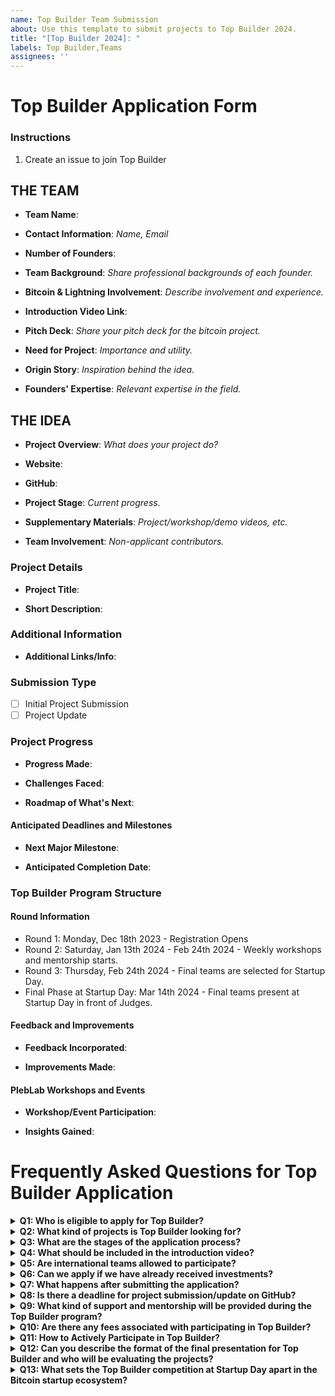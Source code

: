 ```yaml
---
name: Top Builder Team Submission
about: Use this template to submit projects to Top Builder 2024.
title: "[Top Builder 2024]: "
labels: Top Builder,Teams
assignees: ''
---
```


# Top Builder Application Form

### Instructions
1. Create an issue to join Top Builder

## THE TEAM
- **Team Name**:

- **Contact Information**: *Name, Email*
 
- **Number of Founders**:

- **Team Background**: *Share professional backgrounds of each founder.*

- **Bitcoin & Lightning Involvement**: *Describe involvement and experience.*
 
- **Introduction Video Link**:
 
- **Pitch Deck**: *Share your pitch deck for the bitcoin project.*
 
- **Need for Project**: *Importance and utility.*
 
- **Origin Story**: *Inspiration behind the idea.*
 
- **Founders' Expertise**: *Relevant expertise in the field.*


## THE IDEA
- **Project Overview**: *What does your project do?*
 
- **Website**:
  
- **GitHub**:
 
- **Project Stage**: *Current progress.*
 
- **Supplementary Materials**: *Project/workshop/demo videos, etc.*
 
- **Team Involvement**: *Non-applicant contributors.*
 

### Project Details
- **Project Title**:
 
- **Short Description**:
 

### Additional Information
- **Additional Links/Info**:  

### Submission Type
- [ ] Initial Project Submission
- [ ] Project Update

### Project Progress
- **Progress Made**:
 
- **Challenges Faced**:
 
- **Roadmap of What's Next**:
 

#### Anticipated Deadlines and Milestones
- **Next Major Milestone**:
 
- **Anticipated Completion Date**:
 

### Top Builder Program Structure

#### Round Information
- Round 1: Monday, Dec 18th 2023 - Registration Opens
- Round 2: Saturday, Jan 13th 2024 - Feb 24th 2024 - Weekly workshops and mentorship starts. 
- Round 3: Thursday, Feb 24th 2024 - Final teams are selected for Startup Day.
- Final Phase at Startup Day: Mar 14th 2024 - Final teams present at Startup Day in front of Judges.

#### Feedback and Improvements
- **Feedback Incorporated**:
 
- **Improvements Made**:
 

#### PlebLab Workshops and Events
- **Workshop/Event Participation**:
 
- **Insights Gained**:
 

# Frequently Asked Questions for Top Builder Application

<details>
<summary><b>Q1: Who is eligible to apply for Top Builder?</b></summary>
A1: Eligible applicants include teams working on Bitcoin and Lightning projects, including startups, existing businesses, and individuals with a strong project concept with an MVP.
</details>

<details>
<summary><b>Q2: What kind of projects is Top Builder looking for?</b></summary>
A2: We seek innovative projects that contribute to the Bitcoin and Lightning ecosystem, ranging from technical solutions to unique business models. 
</details>

<details>
<summary><b>Q3: What are the stages of the application process?</b></summary>
A3: The process includes submitting this GitHub form detailing your team, idea, details, and company, followed by various phases of development and review if selected.
</details>

<details>
<summary><b>Q4: What should be included in the introduction video?</b></summary>
A4: Your video should introduce your team, explain your project idea, and highlight its uniqueness and contribution to the Bitcoin and Lightning community. Short 3 minute video is all that is needed.
</details>

<details>
<summary><b>Q5: Are international teams allowed to participate?</b></summary>
A5: Yes, international teams are welcome.
</details>

<details>
<summary><b>Q6: Can we apply if we have already received investments?</b></summary>
A7: Teams with prior investments can apply.
</details>

<details>
<summary><b>Q7: What happens after submitting the application?</b></summary>
A8: Applications will be reviewed before prior to Februaruy 24th, 2024, and selected teams will be contacted for the next steps, along with details for the Final Phase of Top Builder at Startup Day.
</details>

<details>
<summary><b>Q8: Is there a deadline for project submission/update on GitHub?</b></summary>
A9: Deadlines align with the Top Builder program phases. Thursday, Feb 24th 2024 - Registration Ends.
</details>

<details>
<summary><b>Q9: What kind of support and mentorship will be provided during the Top Builder program?</b></summary>
Participating teams in the Top Builder program will benefit from comprehensive support, including mentorship from industry experts and access to online workshops. Top Builder offers a unique platform for networking with judges and peers, fostering an environment of collaboration and growth. Additionally, the event is an excellent opportunity for exposure, as it draws attention from media and investors worldwide. Teams compete not just for equity-free prize money but also for recognition on a global stage, all within an open and inclusive environment.
</details>

<details>
<summary><b>Q10: Are there any fees associated with participating in Top Builder?</b></summary>
A11: There are no application or participation fees for Top Builder. Just bring your best because you will be going up against it. 
</details>

<details>
<summary><b>Q11: How to Actively Participate in Top Builder?</b></summary>
A11: How to Actively Participate in Top Builder

- Check Eligibility: Confirm the team's eligibility for the competition.
- Prepare Submission: Gather necessary project details and submit via GitHub.
- Use GitHub Template: Follow the 'Top Builder 2024 Submission' template on GitHub.
- Submit Introduction Video: Create a 3-minute video about your project.
- Participate in Events: Engage with the PlebLab community through live workshops and events.
- Stay Updated with Deadlines: Track important dates, including submission deadlines and round selections. 
- Regular Updates: Keep the community informed of your project's progress. Use #TopBuilder2024 on Nostr and Twitter.
- Engage with the Community: Answer questions from judges, listen to and answer feedback, work with mentors for time and feedback, and collaborate within your GitHub project page. 

By following these steps, participants get the most from Top Builder and gain exposure, mentorship, and collaboration opportunities in the Bitcoin ecosystem. 
</details>

<details>
<summary><b>Q12: Can you describe the format of the final presentation for Top Builder and who will be evaluating the projects?</b></summary>
In the final stage of the Top Builder competition, teams are allotted a 20-minute slot to present their project's advancements and achievements. This presentation is followed by a 10-minute interactive Q&A session with a distinguished panel of judges. This panel comprises experts in the Bitcoin and Lightning fields, including seasoned investors, successful entrepreneurs, and technical specialists. Their role is to assess the projects based on innovation, execution, and potential impact in the Bitcoin ecosystem.
</details>


<details>
<summary><b>Q13: What sets the Top Builder competition at Startup Day apart in the Bitcoin startup ecosystem?</b></summary>
The Top Builder competition, featured at Startup Day, stands out as an event for Bitcoin startups worldwide. It offers a platform for innovative teams to compete, showcasing their projects in an environment rich with mentorship, exposure, and collaboration opportunities. This event is not just a competition; it's a celebration of groundbreaking ideas and emerging talent in the Bitcoin ecosystem, attracting attention from investors and media worldwide.
</details>
